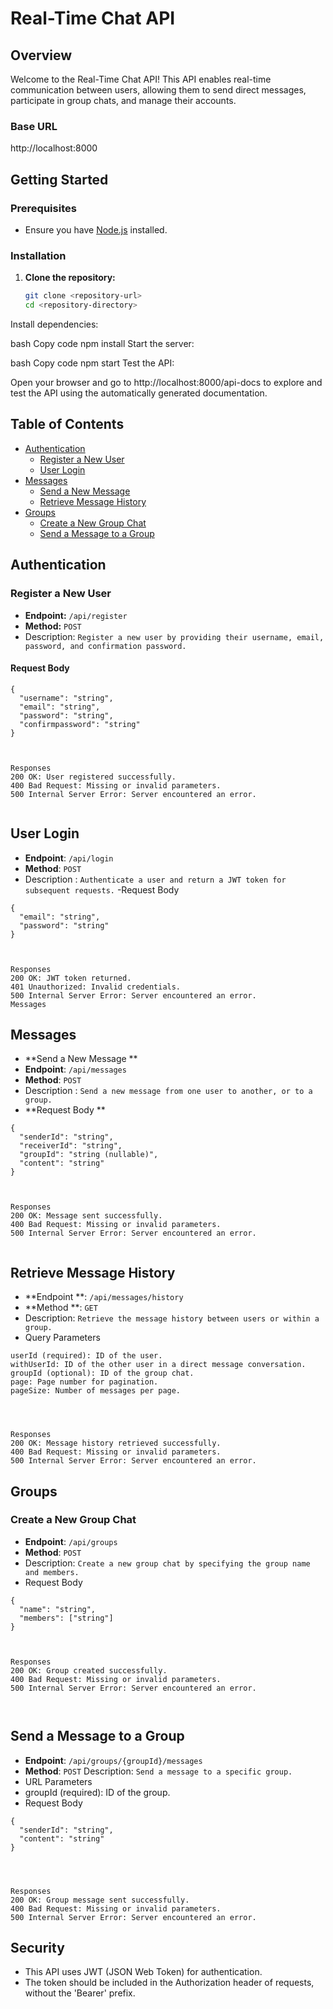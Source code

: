 # Real-Time Chat API

## Overview

Welcome to the Real-Time Chat API! This API enables real-time communication between users, allowing them to send direct messages, participate in group chats, and manage their accounts. 

### Base URL

http://localhost:8000


## Getting Started

### Prerequisites

- Ensure you have [Node.js](https://nodejs.org/) installed.

### Installation

1. **Clone the repository:**

   ```bash
   git clone <repository-url>
   cd <repository-directory>
Install dependencies:

bash
Copy code
npm install
Start the server:

bash
Copy code
npm start
Test the API:

Open your browser and go to http://localhost:8000/api-docs to explore and test the API using the automatically generated documentation.



## Table of Contents

- [Authentication](#authentication)
  - [Register a New User](#register-a-new-user)
  - [User Login](#user-login)
- [Messages](#messages)
  - [Send a New Message](#send-a-new-message)
  - [Retrieve Message History](#retrieve-message-history)
- [Groups](#groups)
  - [Create a New Group Chat](#create-a-new-group-chat)
  - [Send a Message to a Group](#send-a-message-to-a-group)

## Authentication

### Register a New User

- **Endpoint:** `/api/register`
- **Method:** `POST`
- Description: `Register a new user by providing their username, email, password, and confirmation password.`

#### Request Body

```
{
  "username": "string",
  "email": "string",
  "password": "string",
  "confirmpassword": "string"
}



Responses
200 OK: User registered successfully.
400 Bad Request: Missing or invalid parameters.
500 Internal Server Error: Server encountered an error.


```

## User Login
- **Endpoint**: `/api/login`
- **Method**: `POST`
- Description : `Authenticate a user and return a JWT token for subsequent requests.`
-Request Body

```
{
  "email": "string",
  "password": "string"
}



Responses
200 OK: JWT token returned.
401 Unauthorized: Invalid credentials.
500 Internal Server Error: Server encountered an error.
Messages

```

## Messages
- **Send a New Message **
- **Endpoint**: `/api/messages`
- **Method**: `POST`
- Description : `Send a new message from one user to another, or to a group.`
- **Request Body **

```
{
  "senderId": "string",
  "receiverId": "string",
  "groupId": "string (nullable)",
  "content": "string"
}



Responses
200 OK: Message sent successfully.
400 Bad Request: Missing or invalid parameters.
500 Internal Server Error: Server encountered an error.


```

## Retrieve Message History
- **Endpoint **: `/api/messages/history`
- **Method **: `GET`
- Description: `Retrieve the message history between users or within a group.`
- Query Parameters
```
userId (required): ID of the user.
withUserId: ID of the other user in a direct message conversation.
groupId (optional): ID of the group chat.
page: Page number for pagination.
pageSize: Number of messages per page.




Responses
200 OK: Message history retrieved successfully.
400 Bad Request: Missing or invalid parameters.
500 Internal Server Error: Server encountered an error.

```



## Groups
 ### Create a New Group Chat
- **Endpoint**: `/api/groups`
- **Method**: `POST`
- Description: `Create a new group chat by specifying the group name and members.`
- Request Body
```
{
  "name": "string",
  "members": ["string"]
}



Responses
200 OK: Group created successfully.
400 Bad Request: Missing or invalid parameters.
500 Internal Server Error: Server encountered an error.



```
## Send a Message to a Group
- **Endpoint**: `/api/groups/{groupId}/messages`
- **Method**: `POST`
Description: `Send a message to a specific group.`
- URL Parameters
- groupId (required): ID of the group.
- Request Body

```
{
  "senderId": "string",
  "content": "string"
}




Responses
200 OK: Group message sent successfully.
400 Bad Request: Missing or invalid parameters.
500 Internal Server Error: Server encountered an error.

```
## Security
- This API uses JWT (JSON Web Token) for authentication.
- The token should be included in the Authorization header of requests, without the 'Bearer' prefix.


